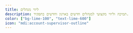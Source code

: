```yaml
---
title: ליווי מנהלים
description: תמיכה וליווי מקצועי למנהלים חדשים בארגון וחדשים בתפקיד.
color: ["bg-lime-100", "text-lime-600"]
icon: "mdi:account-supervisor-outline"
---
```


